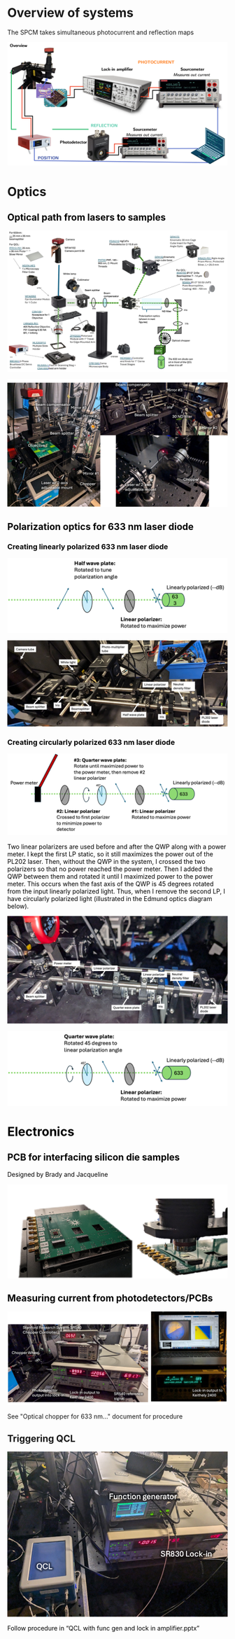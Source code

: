 # Overview of systems

The SPCM takes simultaneous photocurrent and reflection maps 

![b1546be1f39c832835c633019b854e80.png](../_resources/b1546be1f39c832835c633019b854e80.png)

# Optics

## <span style="color: black;">Optical path from lasers to samples</span>

<span style="color: black;">![e46192ee1e4165b65ba275a9b8945f7d.png](../_resources/e46192ee1e4165b65ba275a9b8945f7d.png)</span>

<span style="color: black;">![0439b999839bea302a902bef3fd0ff36.png](../_resources/0439b999839bea302a902bef3fd0ff36.png)</span>

## <span style="color: black;"><span style="color: black;">Polarization optics for 633 nm laser diode</span></span>

### <span style="color: black;">C</span><span style="color: black;">reating linearly polarized 633 nm laser diode</span>

<span style="color: black;">![c622185c21b1d8f395372d2f9019865b.png](../_resources/c622185c21b1d8f395372d2f9019865b.png)</span>

<span style="color: black;">![4e82eea263277cec96443da474af1a00.png](../_resources/4e82eea263277cec96443da474af1a00.png)</span>

### <span style="color: black;"><span style="color: black;">C</span><span style="color: black;">reating circularly polarized 633 nm laser diode</span></span>

<span style="color: black;"><span style="color: black;">![55be05944999e6e479f176b931c23c18.png](../_resources/55be05944999e6e479f176b931c23c18.png)</span></span>

<span style="color: black;"><span style="color: black;"><span style="color: black;">Two linear polarizers are used before and after the QWP along with a power meter. I kept the first LP static, so it still maximizes the power out of the PL202 laser. Then, without the QWP in the system, I crossed the two polarizers so that no power reached the power meter. Then I added the QWP between them and rotated it until I maximized power to the power meter. This occurs when the fast axis of the QWP is 45 degrees rotated from the input linearly polarized light. Thus, when I remove the second LP, I have circularly polarized light (illustrated in the Edmund optics diagram below).</span></span></span>

<span style="color: black;"><span style="color: black;"><span style="color: black;">![2ddb3eaeb2eb547c476430884fc10f83.png](../_resources/2ddb3eaeb2eb547c476430884fc10f83.png)</span></span></span>

<span style="color: black;"><span style="color: black;"><span style="color: black;">![eec04d283942cd201ef55ffb59c7a00b.png](../_resources/eec04d283942cd201ef55ffb59c7a00b.png)</span></span></span>

# <span style="color: black;">Electronics</span>

## <span style="color: black;"><span style="color: black;">PCB for interfacing silicon die samples</span></span>

<span style="color: black;"><span style="color: black;">Designed by Brady and Jacqueline</span></span>

<span style="color: black;"><span style="color: black;">![c8a8465099118bd3d00cb9c604768a69.png](../_resources/c8a8465099118bd3d00cb9c604768a69.png)</span></span>

## <span style="color: black;"><span style="color: black;"><span style="color: #767676;"><span style="color: black;">Measuring</span> <span style="color: black;">current from photodetectors/</span><span style="color: black;">PCBs</span></span></span></span>

![bbc21b7856a410d6f615ad2f453ef3b3.png](../_resources/bbc21b7856a410d6f615ad2f453ef3b3.png)

See "Optical chopper for 633 nm..." document for procedure

## Triggering QCL

![3a28688f19b8c6c5001049a5a8a68aa7.png](../_resources/3a28688f19b8c6c5001049a5a8a68aa7.png)

<span style="color: black;">Follow procedure in “QCL with</span> <span style="color: black;">func</span> <span style="color: black;">gen and lock in</span> <span style="color: black;">amplifier.pptx</span><span style="color: black;">”</span>